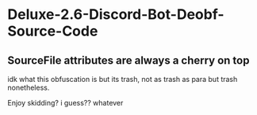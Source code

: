 # Deluxe-2.6-Discord-Bot-Deobf-Source-Code
## SourceFile attributes are always a cherry on top

idk what this obfuscation is but its trash, not as trash as para but trash nonetheless.

Enjoy skidding? i guess??
whatever
